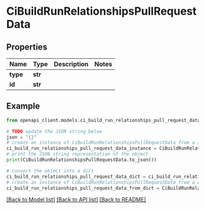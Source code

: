 # CiBuildRunRelationshipsPullRequestData


## Properties

Name | Type | Description | Notes
------------ | ------------- | ------------- | -------------
**type** | **str** |  | 
**id** | **str** |  | 

## Example

```python
from openapi_client.models.ci_build_run_relationships_pull_request_data import CiBuildRunRelationshipsPullRequestData

# TODO update the JSON string below
json = "{}"
# create an instance of CiBuildRunRelationshipsPullRequestData from a JSON string
ci_build_run_relationships_pull_request_data_instance = CiBuildRunRelationshipsPullRequestData.from_json(json)
# print the JSON string representation of the object
print(CiBuildRunRelationshipsPullRequestData.to_json())

# convert the object into a dict
ci_build_run_relationships_pull_request_data_dict = ci_build_run_relationships_pull_request_data_instance.to_dict()
# create an instance of CiBuildRunRelationshipsPullRequestData from a dict
ci_build_run_relationships_pull_request_data_from_dict = CiBuildRunRelationshipsPullRequestData.from_dict(ci_build_run_relationships_pull_request_data_dict)
```
[[Back to Model list]](../README.md#documentation-for-models) [[Back to API list]](../README.md#documentation-for-api-endpoints) [[Back to README]](../README.md)


